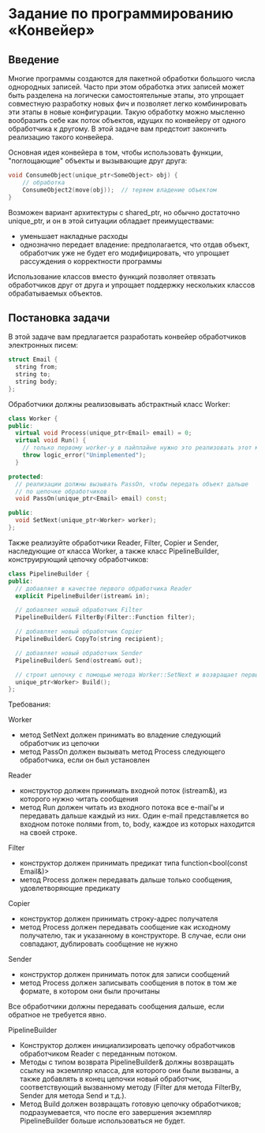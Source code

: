 # Задание по программированию «Конвейер»

## Введение

Многие программы создаются для пакетной обработки большого числа однородных записей. Часто при этом обработка этих записей может быть разделена на логически самостоятельные этапы, это упрощает совместную разработку новых фич и позволяет легко комбинировать эти этапы в новые конфигурации. Такую обработку можно мысленно вообразить себе как поток объектов, идущих по конвейеру от одного обработчика к другому. В этой задаче вам предстоит закончить реализацию такого конвейера.

Основная идея конвейера в том, чтобы использовать функции, "поглощающие" объекты и вызывающие друг друга:
```cpp
void ConsumeObject(unique_ptr<SomeObject> obj) {
    // обработка
    ConsumeObject2(move(obj));  // теряем владение объектом
}
```

Возможен вариант архитектуры с shared_ptr, но обычно достаточно unique_ptr, и он в этой ситуации обладает преимуществами:
- уменьшает накладные расходы
- однозначно передает владение: предполагается, что отдав объект, обработчик уже не будет его модифицировать, что упрощает рассуждения о корректности программы

Использование классов вместо функций позволяет отвязать обработчиков друг от друга и упрощает поддержку нескольких классов обрабатываемых объектов.

## Постановка задачи

В этой задаче вам предлагается разработать конвейер обработчиков электронных писем:
```cpp
struct Email {
  string from;
  string to;
  string body;
};
```

Обработчики должны реализовывать абстрактный класс Worker:
```cpp
class Worker {
public:
  virtual void Process(unique_ptr<Email> email) = 0;
  virtual void Run() {
    // только первому worker-у в пайплайне нужно это реализовать этот метод
    throw logic_error("Unimplemented");
  }

protected:
  // реализации должны вызывать PassOn, чтобы передать объект дальше
  // по цепочке обработчиков
  void PassOn(unique_ptr<Email> email) const;

public:
  void SetNext(unique_ptr<Worker> worker);
};
```

Также реализуйте обработчики Reader, Filter, Copier и Sender, наследующие от класса Worker, а также класс PipelineBuilder, конструирующий цепочку обработчиков:
```cpp
class PipelineBuilder {
public:
  // добавляет в качестве первого обработчика Reader
  explicit PipelineBuilder(istream& in);

  // добавляет новый обработчик Filter
  PipelineBuilder& FilterBy(Filter::Function filter);

  // добавляет новый обработчик Copier
  PipelineBuilder& CopyTo(string recipient);

  // добавляет новый обработчик Sender
  PipelineBuilder& Send(ostream& out);

  // строит цепочку с помощью метода Worker::SetNext и возвращает первый обработчик в построенной цепочке
  unique_ptr<Worker> Build();
};
```

Требования:

Worker
- метод SetNext должен принимать во владение следующий обработчик из цепочки
- метод PassOn должен вызывать метод Process следующего обработчика, если он был установлен

Reader
- конструктор должен принимать входной поток (istream&), из которого нужно читать сообщения
- метод Run должен читать из входного потока все e-mail'ы и передавать дальше каждый из них. Один e-mail представляется во входном потоке полями from, to, body, каждое из которых находится на своей строке.

Filter
- конструктор должен принимать предикат типа function<bool(const Email&)>
- метод Process должен передавать дальше только сообщения, удовлетворяющие предикату

Copier
- конструктор должен принимать строку-адрес получателя
- метод Process должен передавать сообщение как исходному получателю, так и указанному в конструкторе. В случае, если они совпадают, дублировать сообщение не нужно

Sender
- конструктор должен принимать поток для записи сообщений
- метод Process должен записывать сообщения в поток в том же формате, в котором они были прочитаны

Все обработчики должны передавать сообщения дальше, если обратное не требуется явно.

PipelineBuilder
- Конструктор должен инициализировать цепочку обработчиков обработчиком Reader с переданным потоком.
- Методы с типом возврата PipelineBuilder& должны возвращать ссылку на экземпляр класса, для которого они были вызваны, а также добавлять в конец цепочки новый обработчик, соответствующий вызванному методу (Filter для метода FilterBy, Sender для метода Send и т.д.).
- Метод Build должен возвращать готовую цепочку обработчиков; подразумевается, что после его завершения экземпляр PipelineBuilder больше использоваться не будет.

